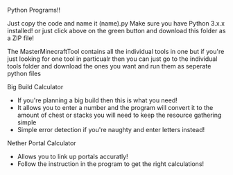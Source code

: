 Python Programs!!

Just copy the code and name it (name).py
Make sure you have Python 3.x.x installed!
or just click above on the green button and download this folder as a ZIP file!

The MasterMinecraftTool contains all the individual tools in one but if you're just looking for one tool in particualr then you can just go to the individual tools folder and download the ones you want and run them as seperate python files


Big Build Calculator
 - If you're planning a big build then this is what you need!
 - It allows you to enter a number and the program will convert 
   it to the amount of chest or stacks you will need to keep the resource gathering simple
 - Simple error detection if you're naughty and enter letters instead!


Nether Portal Calculator
 - Allows you to link up portals accuratly!
 - Follow the instruction in the program to get the right calculations!
